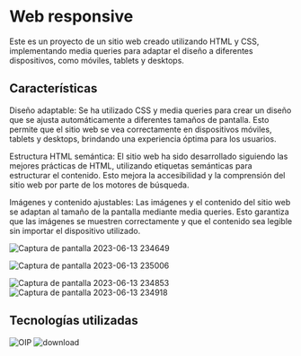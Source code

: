 # Web responsive
Este es un proyecto de un sitio web creado utilizando HTML y CSS, implementando media queries para adaptar el diseño a diferentes dispositivos, como móviles, tablets y desktops.

## Características
Diseño adaptable: Se ha utilizado CSS y media queries para crear un diseño que se ajusta automáticamente a diferentes tamaños de pantalla. Esto permite que el sitio web se vea 
correctamente en dispositivos móviles, tablets y desktops, brindando una experiencia óptima para los usuarios.

Estructura HTML semántica: El sitio web ha sido desarrollado siguiendo las mejores prácticas de HTML, utilizando etiquetas semánticas para estructurar el contenido. Esto mejora 
la accesibilidad y la comprensión del sitio web por parte de los motores de búsqueda.

Imágenes y contenido ajustables: Las imágenes y el contenido del sitio web se adaptan al tamaño de la pantalla mediante media queries. Esto garantiza que las imágenes se muestren 
correctamente y que el contenido sea legible sin importar el dispositivo utilizado.


![Captura de pantalla 2023-06-13 234649](https://github.com/genesis-nf/Blog-de-moda/assets/79811065/d3e9f297-07a0-48eb-b491-f0d52f34be34)

![Captura de pantalla 2023-06-13 235006](https://github.com/genesis-nf/Blog-de-moda/assets/79811065/0322ca51-ea46-44cf-aceb-abb6f1ea3704)

![Captura de pantalla 2023-06-13 234853](https://github.com/genesis-nf/Blog-de-moda/assets/79811065/f3e41645-19fd-4844-980c-15114ccd4ade) ![Captura de pantalla 2023-06-13 234918](https://github.com/genesis-nf/Blog-de-moda/assets/79811065/5f5b6d50-737f-47a5-917a-0ade824f7905)


## Tecnologías utilizadas

![OIP](https://github.com/genesis-nf/Blog-de-moda/assets/79811065/4632ffa2-c714-4c3c-9b76-1bfe346d6ec0) ![download](https://github.com/genesis-nf/Blog-de-moda/assets/79811065/39bb373e-2f0a-43cd-b873-71b61cdb932f)
